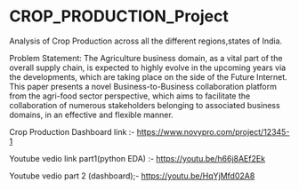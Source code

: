 # CROP_PRODUCTION_Project
Analysis of Crop Production across all the different regions,states of India.

Problem Statement:
The Agriculture business domain, as a vital part of the overall supply chain, is expected
to highly evolve in the upcoming years via the developments, which are taking place on
the side of the Future Internet. This paper presents a novel Business-to-Business
collaboration platform from the agri-food sector perspective, which aims to facilitate the
collaboration of numerous stakeholders belonging to associated business domains, in an
effective and flexible manner.

Crop Production Dashboard link :- https://www.novypro.com/project/12345-1

Youtube vedio  link part1(python EDA) :- https://youtu.be/h66j8AEf2Ek

Youtube vedio part 2 (dashboard);- https://youtu.be/HqYjMfd02A8
